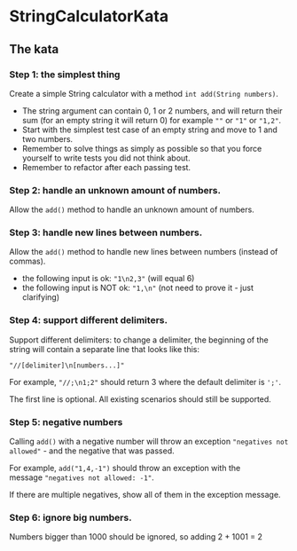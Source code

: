 # StringCalculatorKata
## **The kata**

### **Step 1: the simplest thing**

Create a simple String calculator with a method `int add(String numbers)`.

- The string argument can contain 0, 1 or 2 numbers, and will return their sum (for an empty string it will return 0) for example `""` or `"1"` or `"1,2"`.
- Start with the simplest test case of an empty string and move to 1 and two numbers.
- Remember to solve things as simply as possible so that you force yourself to write tests you did not think about.
- Remember to refactor after each passing test.

### **Step 2: handle an unknown amount of numbers.**

Allow the `add()` method to handle an unknown amount of numbers.

### **Step 3: handle new lines between numbers.**

Allow the `add()` method to handle new lines between numbers (instead of commas).

- the following input is ok: `"1\n2,3"` (will equal 6)
- the following input is NOT ok: `"1,\n"` (not need to prove it - just clarifying)

### **Step 4: support different delimiters.**

Support different delimiters: to change a delimiter, the beginning of the string will contain a separate line that looks like this:

`"//[delimiter]\n[numbers...]"`

For example, `"//;\n1;2"` should return 3 where the default delimiter is `';'`.

The first line is optional. All existing scenarios should still be supported.

### **Step 5: negative numbers**

Calling `add()` with a negative number will throw an exception `"negatives not allowed"` - and the negative that was passed.

For example, `add("1,4,-1")` should throw an exception with the message `"negatives not allowed: -1"`.

If there are multiple negatives, show all of them in the exception message.

### **Step 6: ignore big numbers.**

Numbers bigger than 1000 should be ignored, so adding 2 + 1001 = 2
